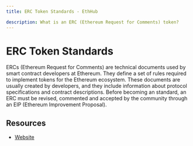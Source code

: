 ```yaml
---
title: ERC Token Standards - EthHub

description: What is an ERC (Ethereum Request for Comments) token?
---
```


# ERC Token Standards

ERCs \(Ethereum Request for Comments\) are technical documents used by smart contract developers at Ethereum. They define a set of rules required to implement tokens for the Ethereum ecosystem. These documents are usually created by developers, and they include information about protocol specifications and contract descriptions. Before becoming an standard, an ERC must be revised, commented and accepted by the community through an EIP \(Ethereum Improvement Proposal\).

## Resources

* [Website](https://eips.ethereum.org/erc)

